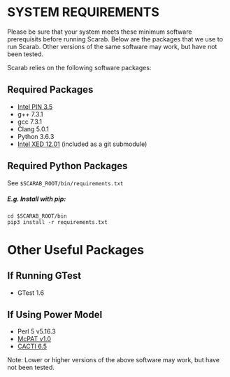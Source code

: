 # SYSTEM REQUIREMENTS

Please be sure that your system meets these minimum software prerequisits
before running Scarab. Below are the packages that we use to run Scarab.
Other versions of the same software may work, but have not been tested.

Scarab relies on the following software packages:

## Required Packages
* [Intel PIN 3.5](https://software.intel.com/en-us/articles/program-recordreplay-toolkit)
* g++ 7.3.1
* gcc 7.3.1
* Clang 5.0.1
* Python 3.6.3
* [Intel XED 12.01](https://github.com/intelxed/xed/releases) (included as a git submodule)

## Required Python Packages
See `$SCARAB_ROOT/bin/requirements.txt`

##### E.g. Install with pip:
```
cd $SCARAB_ROOT/bin
pip3 install -r requirements.txt
```

# Other Useful Packages

## If Running GTest
* GTest 1.6

## If Using Power Model
* Perl 5 v5.16.3
* [McPAT v1.0](http://www.hpl.hp.com/research/mcpat/)
* [CACTI 6.5](http://www.hpl.hp.com/research/cacti/)

Note: Lower or higher versions of the above software may work, but have not been tested.
